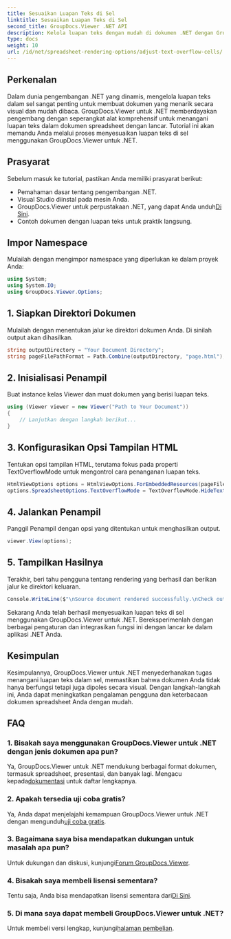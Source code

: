 ```yaml
---
title: Sesuaikan Luapan Teks di Sel
linktitle: Sesuaikan Luapan Teks di Sel
second_title: GroupDocs.Viewer .NET API
description: Kelola luapan teks dengan mudah di dokumen .NET dengan GroupDocs.Viewer. Meningkatkan keterbacaan dan pengalaman pengguna. Unduh uji coba gratis Anda sekarang.
type: docs
weight: 10
url: /id/net/spreadsheet-rendering-options/adjust-text-overflow-cells/
---
```

## Perkenalan
Dalam dunia pengembangan .NET yang dinamis, mengelola luapan teks dalam sel sangat penting untuk membuat dokumen yang menarik secara visual dan mudah dibaca. GroupDocs.Viewer untuk .NET memberdayakan pengembang dengan seperangkat alat komprehensif untuk menangani luapan teks dalam dokumen spreadsheet dengan lancar. Tutorial ini akan memandu Anda melalui proses menyesuaikan luapan teks di sel menggunakan GroupDocs.Viewer untuk .NET.
## Prasyarat
Sebelum masuk ke tutorial, pastikan Anda memiliki prasyarat berikut:
- Pemahaman dasar tentang pengembangan .NET.
- Visual Studio diinstal pada mesin Anda.
- GroupDocs.Viewer untuk perpustakaan .NET, yang dapat Anda unduh[Di Sini](https://releases.groupdocs.com/viewer/net/).
- Contoh dokumen dengan luapan teks untuk praktik langsung.
## Impor Namespace
Mulailah dengan mengimpor namespace yang diperlukan ke dalam proyek Anda:
```csharp
using System;
using System.IO;
using GroupDocs.Viewer.Options;
```
## 1. Siapkan Direktori Dokumen
Mulailah dengan menentukan jalur ke direktori dokumen Anda. Di sinilah output akan dihasilkan.
```csharp
string outputDirectory = "Your Document Directory";
string pageFilePathFormat = Path.Combine(outputDirectory, "page.html");
```
## 2. Inisialisasi Penampil
Buat instance kelas Viewer dan muat dokumen yang berisi luapan teks.
```csharp
using (Viewer viewer = new Viewer("Path to Your Document"))
{
    // Lanjutkan dengan langkah berikut...
}
```
## 3. Konfigurasikan Opsi Tampilan HTML
Tentukan opsi tampilan HTML, terutama fokus pada properti TextOverflowMode untuk mengontrol cara penanganan luapan teks.
```csharp
HtmlViewOptions options = HtmlViewOptions.ForEmbeddedResources(pageFilePathFormat);
options.SpreadsheetOptions.TextOverflowMode = TextOverflowMode.HideText;
```
## 4. Jalankan Penampil
Panggil Penampil dengan opsi yang ditentukan untuk menghasilkan output.
```csharp
viewer.View(options);
```
## 5. Tampilkan Hasilnya
Terakhir, beri tahu pengguna tentang rendering yang berhasil dan berikan jalur ke direktori keluaran.
```csharp
Console.WriteLine($"\nSource document rendered successfully.\nCheck output in {outputDirectory}.");
```
Sekarang Anda telah berhasil menyesuaikan luapan teks di sel menggunakan GroupDocs.Viewer untuk .NET. Bereksperimenlah dengan berbagai pengaturan dan integrasikan fungsi ini dengan lancar ke dalam aplikasi .NET Anda.
## Kesimpulan
Kesimpulannya, GroupDocs.Viewer untuk .NET menyederhanakan tugas menangani luapan teks dalam sel, memastikan bahwa dokumen Anda tidak hanya berfungsi tetapi juga dipoles secara visual. Dengan langkah-langkah ini, Anda dapat meningkatkan pengalaman pengguna dan keterbacaan dokumen spreadsheet Anda dengan mudah.
## FAQ
### 1. Bisakah saya menggunakan GroupDocs.Viewer untuk .NET dengan jenis dokumen apa pun?
 Ya, GroupDocs.Viewer untuk .NET mendukung berbagai format dokumen, termasuk spreadsheet, presentasi, dan banyak lagi. Mengacu kepada[dokumentasi](https://reference.groupdocs.com/viewer/net/) untuk daftar lengkapnya.
### 2. Apakah tersedia uji coba gratis?
 Ya, Anda dapat menjelajahi kemampuan GroupDocs.Viewer untuk .NET dengan mengunduh[uji coba gratis](https://releases.groupdocs.com/).
### 3. Bagaimana saya bisa mendapatkan dukungan untuk masalah apa pun?
 Untuk dukungan dan diskusi, kunjungi[Forum GroupDocs.Viewer](https://forum.groupdocs.com/c/viewer/9).
### 4. Bisakah saya membeli lisensi sementara?
 Tentu saja, Anda bisa mendapatkan lisensi sementara dari[Di Sini](https://purchase.groupdocs.com/temporary-license/).
### 5. Di mana saya dapat membeli GroupDocs.Viewer untuk .NET?
 Untuk membeli versi lengkap, kunjungi[halaman pembelian](https://purchase.groupdocs.com/buy).